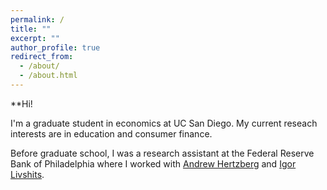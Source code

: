 ```yaml
---
permalink: /
title: ""
excerpt: ""
author_profile: true
redirect_from: 
  - /about/
  - /about.html
---
```


**Hi! 

I'm a graduate student in economics at UC San Diego. My current reseach interests are in education and consumer finance.

Before graduate school, I was a research assistant at the Federal Reserve Bank of Philadelphia where I worked with [Andrew Hertzberg](https://www.philadelphiafed.org/our-people/andrew-hertzberg) and [Igor Livshits](https://www.philadelphiafed.org/our-people/igor-livshits).
